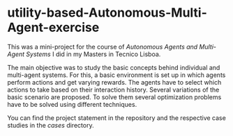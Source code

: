 # utility-based-Autonomous-Multi-Agent-exercise

This was a mini-project for the course of _Autonomous Agents and Multi-Agent Systems_ I did in my Masters in Tecnico Lisboa.

The main objective was to study the basic concepts behind individual and multi-agent systems. For this, a basic environment is set up in which agents perform actions and get varying rewards. The agents have to select which actions to take based on their interaction history. Several variations of the basic scenario are proposed. To solve them several optimization problems have to be solved using different techniques. 

You can find the project statement in the repository and the respective case studies in the _cases_ directory. 
